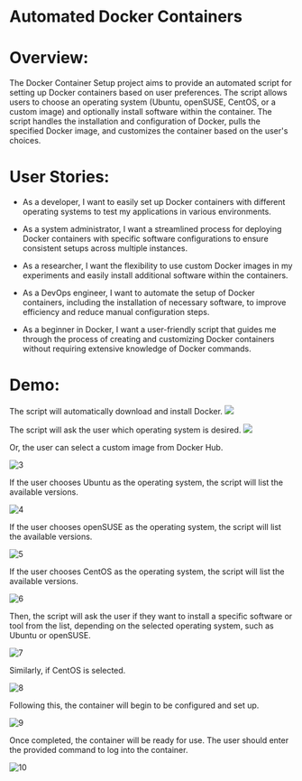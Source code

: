 
# Automated Docker Containers

# Overview:
The Docker Container Setup project aims to provide an automated script for setting up Docker containers based on user preferences. The script allows users to choose an operating system (Ubuntu, openSUSE, CentOS, or a custom image) and optionally install software within the container. The script handles the installation and configuration of Docker, pulls the specified Docker image, and customizes the container based on the user's choices.

# User Stories:
- As a developer, I want to easily set up Docker containers with different operating systems to test my applications in various environments.

- As a system administrator, I want a streamlined process for deploying Docker containers with specific software configurations to ensure consistent setups across multiple instances.

- As a researcher, I want the flexibility to use custom Docker images in my experiments and easily install additional software within the containers.

- As a DevOps engineer, I want to automate the setup of Docker containers, including the installation of necessary software, to improve efficiency and reduce manual configuration steps.

- As a beginner in Docker, I want a user-friendly script that guides me through the process of creating and customizing Docker containers without requiring extensive knowledge of Docker commands.

# Demo:
The script will automatically download and install Docker.
![](https://files.filterhost.net/index.php/s/TqgZRg6HZKtxxon/preview)


The script will ask the user which operating system is desired.
![](https://files.filterhost.net/index.php/s/rp82Rtx3NGbXStN/preview)


Or, the user can select a custom image from Docker Hub.

![3](https://files.filterhost.net/index.php/s/zLKjWTdao974fFS/preview)

If the user chooses Ubuntu as the operating system, the script will list the available versions.

![4](https://files.filterhost.net/index.php/s/tcSG9DSqp3FeL5y/preview)

If the user chooses openSUSE as the operating system, the script will list the available versions.

![5](https://files.filterhost.net/index.php/s/xEmb2a5LekNokLo/preview)

If the user chooses CentOS as the operating system, the script will list the available versions.

![6](https://files.filterhost.net/index.php/s/xdDzMeineRX9Nqx/preview)

Then, the script will ask the user if they want to install a specific software or tool from the list, depending on the selected operating system, such as Ubuntu or openSUSE.

![7](https://files.filterhost.net/index.php/s/c247qd9YCgnDE3D/preview)

Similarly, if CentOS is selected.

![8](https://files.filterhost.net/index.php/s/J4ZSYiseTxgYSJz/preview)

Following this, the container will begin to be configured and set up.

![9](https://files.filterhost.net/index.php/s/77BcQdNQ79jwdEj/preview)

Once completed, the container will be ready for use. The user should enter the provided command to log into the container.

![10](https://files.filterhost.net/index.php/s/Ec53d7dHcfkYntH/preview)

 
